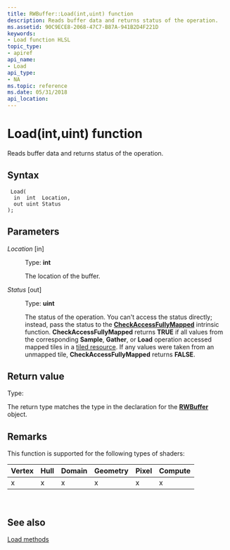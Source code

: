 ```yaml
---
title: RWBuffer::Load(int,uint) function
description: Reads buffer data and returns status of the operation.
ms.assetid: 90C9ECE8-2068-47C7-B87A-941B2D4F221D
keywords:
- Load function HLSL
topic_type:
- apiref
api_name:
- Load
api_type:
- NA
ms.topic: reference
ms.date: 05/31/2018
api_location: 
---
```


# Load(int,uint) function

Reads buffer data and returns status of the operation.

## Syntax


``` syntax
 Load(
  in  int  Location,
  out uint Status
);
```



## Parameters

<dl> <dt>

*Location* \[in\]
</dt> <dd>

Type: **int**

The location of the buffer.

</dd> <dt>

*Status* \[out\]
</dt> <dd>

Type: **uint**

The status of the operation. You can't access the status directly; instead, pass the status to the [**CheckAccessFullyMapped**](checkaccessfullymapped.md) intrinsic function. **CheckAccessFullyMapped** returns **TRUE** if all values from the corresponding **Sample**, **Gather**, or **Load** operation accessed mapped tiles in a [tiled resource](https://docs.microsoft.com/windows/desktop/direct3d11/direct3d-11-2-features). If any values were taken from an unmapped tile, **CheckAccessFullyMapped** returns **FALSE**.

</dd> </dl>

## Return value

Type:

The return type matches the type in the declaration for the [**RWBuffer**](sm5-object-rwbuffer.md) object.

## Remarks

This function is supported for the following types of shaders:



| Vertex | Hull | Domain | Geometry | Pixel | Compute |
|--------|------|--------|----------|-------|---------|
| x      | x    | x      | x        | x     | x       |



 

## See also

<dl> <dt>

[Load methods](rwbuffer-load.md)
</dt> </dl>

 

 




